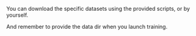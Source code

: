 You can download the specific datasets using the provided scripts, or by yourself.

And remember to provide the data dir when you launch training.










